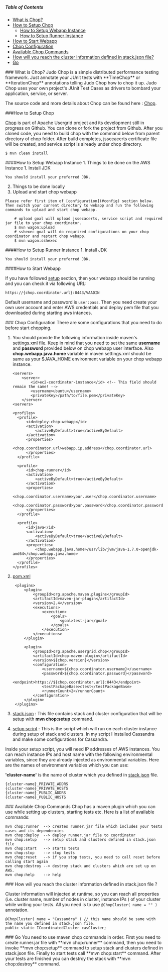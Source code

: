 ##### Table of Contents  
- [What is Chop?](#whatis)
- [How to Setup Chop](#setup)  
  - [How to Setup Webapp Instance](#webappsetup)
  - [How to Setup Runner Instance](#runnersetup)
- [How to Start Webapp](#start)  
- [Chop Configuration](#config)  
- [Available Chop Commands](#commands)  
- [How will you reach the cluster information defined in stack.json file?](#stack.json)  
- [Go](#go)

<a name="whatis"/>
### What is Chop?
Judo Chop is a simple distributed performance testing framework. Just annotate your JUnit tests with **TimeChop** or **IterationChop** annotations telling Judo Chop how to chop it up. Judo Chop uses your own project's JUnit Test Cases as drivers to bombard your application, service, or server.

The source code and more details about Chop can be found here : [Chop](https://github.com/usergrid/usergrid/tree/two-dot-o/chop).  

<a name="setup"/>
###How to Setup Chop

[Chop](https://github.com/usergrid/usergrid/tree/two-dot-o) is part of Apache Usergrid project and its development still in progress on Github.
You can clone or fork the project from Github. After you cloned code, you need to build chop with the command below from parent directory of chop folder. After build completes, jssecacerts certificate file will be created, and service script is already under chop directory. 
  
    $ mvn clean install
    
<a name="webappsetup"/>
####How to Setup Webapp Instance
1. Things to be done on the AWS Instance
  1. Install JDK

    You should install your preferred JDK.

2. Things to be done locally
  1. Upload and start chop webapp 
  
    Please refer first item of [configuration](#config) section below. Then switch your current directory to webapp and run the following commands to upload and start chop webapp.  
    
        # upload goal will upload jssecacerts, service script and required jar file to your chop coordinator. 
        $ mvn wagon:upload  
        # sshexec goal will do requrired configurations on your chop coordinator and restart chop webapp.
        $ mvn wagon:sshexec


<a name="runnersetup"/>
####How to Setup Runner Instance
1. Install JDK

    You should install your preferred JDK.

<a name="start"/>   
####How to Start Webapp

If you have followed [setup](#webappsetup) section, then your webapp should be running and you can check it via following URL:

    https://{chop.coordinator.url}:8443/VAADIN
Default username and password is `user:pass`. Then you need create your own user account and enter AWS credentials and deploy pem file that you downloaded during starting aws intances. 

<a name="config"/>
### Chop Configuration
There are some configurations that you need to do before start chopping. 

1. You should provide the following information inside maven's settings.xml file. Keep in mind that you need to set the same **username** and **password** provided below on chop webapp user interface. Also **chop.webapp.java.home** variable in maven settings.xml should be same as your $JAVA_HOME environment variable on your chop webapp instance.
    
    ~~~~~~
    <servers>
        <server>
            <id>ec2-coordinator-instance</id> <!-- This field should remain the same! -->
            <username>ubuntu</username>
            <privateKey>/path/to/file.pem</privateKey>
        </server>
    <servers>

    <profiles>
      <profile>
          <id>deploy-chop-webapp</id>
          <activation>
              <activeByDefault>true</activeByDefault>
          </activation>
          <properties>
              <chop.coordinator.url>webapp.ip.address</chop.coordinator.url>
          </properties>
      </profile>
      
      <profile>
          <id>chop-runner</id>
          <activation>
              <activeByDefault>true</activeByDefault>
          </activation>
          <properties>
              <chop.coordinator.username>your.user</chop.coordinator.username>
              <chop.coordinator.password>your.password</chop.coordinator.password>
          </properties>
      </profile> 
      
      <profile>
          <id>java</id>
          <activation>
              <activeByDefault>true</activeByDefault>
          </activation>
          <properties>
              <chop.webapp.java.home>/usr/lib/jvm/java-1.7.0-openjdk-amd64</chop.webapp.java.home>
          </properties>
      </profile>
    </profiles>
    ~~~~~~

2. [pom.xml](https://github.com/salihkardan/ChoppedCassandraTests/blob/master/pom.xml)
        
        <plugins>
            <plugin>
                <groupId>org.apache.maven.plugins</groupId>
                <artifactId>maven-jar-plugin</artifactId>
                <version>2.4</version>
                <executions>
                    <execution>
                        <goals>
                            <goal>test-jar</goal>
                        </goals>
                    </execution>
                </executions>
            </plugin>

            <plugin>
                <groupId>org.apache.usergrid.chop</groupId>
                <artifactId>chop-maven-plugin</artifactId>
                <version>${chop.version}</version>
                <configuration>
                    <username>${chop.coordinator.username}</username>
                    <password>${chop.coordinator.password}</password>
                    <endpoint>https://${chop.coordinator.url}:8443</endpoint>
                    <testPackageBase>ctest</testPackageBase>
                    <runnerCount>2</runnerCount>
                </configuration>
            </plugin>
        </plugins>

3. [stack.json](https://github.com/salihkardan/ChoppedCassandraTests/blob/master/src/main/resources/stack.json) : This file contains stack and cluster configuration that will be setup with **mvn chop:setup** command.

4. [setup script](https://github.com/salihkardan/ChoppedCassandraTests/blob/master/src/main/resources/install_cassandra.sh) : This is the script which will run on each cluster instance during setup of stack and clusters. In my script I installed Cassandra and make some configurations for Cassandra. 

Inside your setup script, you will need IP addresses of AWS instances. You can reach instance IPs and host name with the following environmental variables, since they are already injected as environmental variables. Here are the names of environment variables which you can use:   

**'cluster-name'** is the name of cluster which you defined in [stack.json](https://github.com/salihkardan/ChoppedCassandraTests/blob/master/src/main/resources/stack.json) file.

    {cluster-name}_PRIVATE_ADDRS
    {cluster-name}_PRIVATE_HOSTS
    {cluster-name}_PUBLIC_ADDRS
    {cluster-name}_PUBLIC_HOSTS 

<a name="commands"/>
### Available Chop Commands
Chop has a maven plugin which you can use while setting up clusters, starting tests etc.
Here is a list of available commands: 


    mvn chop:runner  --> creates runner.jar file which includes your tests cases and its dependencies
    mvn chop:deploy  --> deploy runner.jar file to coordinator
    mvn chop:setup   --> setup stack and clusters defined in stack.json file
    mvn chop:start   --> starts tests
    mvn chop:stop    --> stop tests
    mvn chop:reset   --> if you stop tests, you need to call reset before calling start again
    mvn chop:destroy --> destroy stack and clusters which are set up on AWS. 
    mvn chop:help    --> help

<a name="stack.json"/>
### How will you reach the cluster information defined in stack.json file ?

Cluster information will injected at runtime, so you can reach all properties (i.e. cluster name, number of nodes in cluster, instance IPs ) of your cluster while writing your tests.  All you need is to use `@ChopCluster( name = "" )` annotation. 

    @ChopCluster( name = "Cassandra" ) // this name should be same with the name you defined in stack.json file.
    public static ICoordinatedCluster casCluster;

<a name="go"/>
### Go
You need to use maven chop commands in order. First you need to create runner.jar file with **mvn chop:runner** command, then you need to invoke **mvn chop:setup** command to setup stack and clusters defined in stack.json file. Finally to start tests call **mvn chop:start** command. After your tests are finished you can destroy the stack with **mvn chop:destroy** command.
